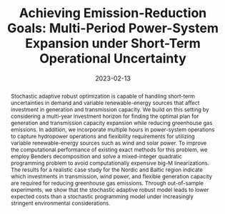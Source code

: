 ---
title: 'Achieving Emission-Reduction Goals: Multi-Period Power-System Expansion under Short-Term Operational Uncertainty'
# If group member, use folder name in /content/authors
authors:
  - Tuomas Rintamäki
  - g_fabricio-oliveira
  - Afzal S. Siddiqui
  - Ahti Salo
date: 2023-02-13
doi: 10.1109/TPWRS.2023.3244668

# Schedule page publish date (NOT publication's date).
publishDate: 2017-01-01

# Publication type.
# Legend: 0 = Uncategorized; 1 = Conference paper; 2 = Journal article;
# 3 = Preprint / Working Paper; 4 = Report; 5 = Book; 6 = Book section;
# 7 = Thesis; 8 = Patent
publication_types: ['2']

# Publication name and optional abbreviated publication name. Notice * * on title. # Publication name and optional abbreviated publication name. Quote marks needed for Markdown typesetting
publication: '*IEEE Transactions on Power Systems*'
publication_short: ''

abstract: Stochastic adaptive robust optimization is capable of handling short-term uncertainties in demand and variable renewable-energy sources that affect investment in generation and transmission capacity. We build on this setting by considering a multi-year investment horizon for finding the optimal plan for generation and transmission capacity expansion while reducing greenhouse gas emissions. In addition, we incorporate multiple hours in power-system operations to capture hydropower operations and flexibility requirements for utilizing variable renewable-energy sources such as wind and solar power. To improve the computational performance of existing exact methods for this problem, we employ Benders decomposition and solve a mixed-integer quadratic programming problem to avoid computationally expensive big-M linearizations. The results for a realistic case study for the Nordic and Baltic region indicate which investments in transmission, wind power, and flexible generation capacity are required for reducing greenhouse gas emissions. Through out-of-sample experiments, we show that the stochastic adaptive robust model leads to lower expected costs than a stochastic programming model under increasingly stringent environmental considerations.

# Summary. An optional shortened abstract.
summary: 

# Not in use. Could be used for keywords 
tags:
  
featured: false

# links:
url_pdf: ''
url_code: ''
url_dataset: ''
url_poster: ''
url_project: ''
url_slides: ''
url_source: ''
url_video: ''

# Categories
#  These asociate the publications with the icons representing reearch topics and application areas
categories: [Modelling decision-making and uncertainty, Efficient formulation and solution methods, Energy systems]

# Associated Projects (optional).
#   Associate this publication with one or more of your projects.
#   Simply enter your project's folder or file name without extension.
#   E.g. `internal-project` references `content/project/internal-project/index.md`.
#   Otherwise, set `projects: []`.
projects: []

# Featured image
# To use, add an image named `featured.jpg/png` to your page's folder.
# Focal points: Smart, Center, TopLeft, Top, TopRight, Left, Right, BottomLeft, Bottom, BottomRight.
image:
  caption: ''
  focal_point: ''
  preview_only: false

share: false
---
